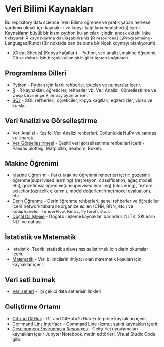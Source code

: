 # Veri Bilimi Kaynakları

Bu repository data science (Veri Bilimi) öğrenen ve pratik yapan herkese yardımcı olmak için kaynaklar ve kopya kağıtları(cheatsheets) içerir.
Kaynakların büyük bir kısmı python kullanıcıları içindir, ancak ekteki linke tıklayarak R kaynaklarına da ulaşabilirsiniz [R resources]          (./Programming-Languages/R.md) (Bir noktada ben de buna bir ölçek koymayı planlıyorum).

-  [Cheat Sheets] (Kopya Kağıtları) - Python, veri analizi, makine öğrenimi, Git ve dahası için birçok kullanışlı bilgiler içeren kağıtlardır.

## Programlama Dilleri

-   [Python](./Programming-Languages/Python.md) - Python için farklı rehberler, ipuçları ve numaralar içerir.
-   [R](./Programming-Languages/R.md) - R kaynakları, öğreticiler, rehberler vb. Veri Analizi, Görselleştirme ve Deep Learninge R ile başlayanlar için.
-   [SQL](./Programming-Languages/SQL.md) - SQL rehberleri, öğreticiler, kopya kağıtları, egzersizler, video ve kurslar.

## Veri Analizi ve Görselleştirme

-   [Veri Analizi](./Data-Analysis-Visualization/Data-Analysis.md) - Keşifçi Veri Analizi rehberleri, Çoğunlukla NuPy ve pandas kullanarak. 
-   [Veri Görselleştirmesi](./Data-Analysis-Visualization/Data-Visualization.md) - Çeşitli veri görselleştirme rehberleri içerir - Pandas plotting, Matplotlib, Seaborn, Bokeh.

## Makine Öğrenimi

-   [Makine Öğrenimi](./Machine-Learning/Machine-Learning.md) - Farklı Makine Öğrenimi rehberleri içerir: gözetimli öğrenme(supervised learning) (regresyon, classification, ağaç modeli etc), gözetimsiz öğrenme(unsupervised learning) (clustering), feature selection(öznitelik çıkarımı), model değerlendirme(model evaluation), etc.
-   [Derin Öğrenme](./Machine-Learning/Deep-Learning.md) - Derin öğrenme rehberleri, genel rehberler ve öğreticiler içerir network tabanı ile organize edilen  (CNN, RNN, etc.) ve kütüphaneler (TensorFlow, Keras, PyTorch, etc.).
-   [Doğal Dil İşleme](./Machine-Learning/NLP.md) - Doğal dil işleme kaynakları barındırır: NLTK, SKLearn NLP ve dahası.

## İstatistik ve Matematik

-   [İstatistik](./Stats-Math/Statistics.md) -Teorik istatistik anlayışınızı geliştirmek için derin okumalar içerir.
-   [Matematik](./Stats-Math/Math.md) - Veri bilimcilerin ihtiyacı olan matematik konuları için kaynaklar içerir.

## Veri seti bulmak

-   [Veri setleri](./Getting-Data/Datasets.md) -  İlgi çekici data setlerinin linkleri

## Geliştirme Ortamı

-   [Git and GitHub](./Development-Environment/Git.md) -  Git and GitHub/GitHub Enterprise kaynakları içerir.
-   [Command Line Interface](./Development-Environment/Command-Line.md) - Command Line (komut satırı) kaynakları içerir.
-   [Development Environment Resources](./Development-Environment/IDEs.md) - Geliştirici uygulamaları kaynakları içerir Jupyter Notebook, metin editörleri, Visual Studio Code gibi.
